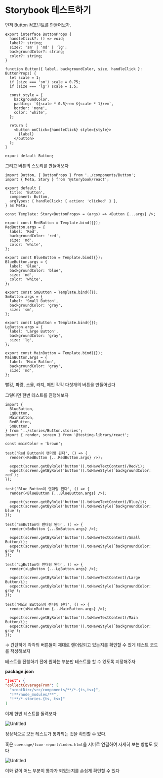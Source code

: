 # Storybook 테스트하기

먼저 Button 컴포넌트를 만들어보자.

```tsx
export interface ButtonProps {
  handleClick?: () => void;
  label?: string;
  size?: 'sm' | 'md' | 'lg';
  backgroundColor?: string;
  color?: string;
}

function Button({ label, backgroundColor, size, handleClick }: ButtonProps) {
  let scale = 1;
  if (size === 'sm') scale = 0.75;
  if (size === 'lg') scale = 1.5;

  const style = {
    backgroundColor,
    padding: `${scale * 0.5}rem ${scale * 1}rem`,
    border: 'none',
    color: 'white',
  };

  return (
    <button onClick={handleClick} style={style}>
      {label}
    </button>
  );
}

export default Button;
```

그리고 버튼의 스토리를 만들어보자

```tsx
import Button, { ButtonProps } from '../components/Button';
import { Meta, Story } from '@storybook/react';

export default {
  title: 'Button',
  component: Button,
  argTypes: { handleClick: { action: 'clicked' } },
} as Meta;

const Template: Story<ButtonProps> = (args) => <Button {...args} />;

export const RedButton = Template.bind({});
RedButton.args = {
  label: 'Red',
  backgroundColor: 'red',
  size: 'md',
  color: 'white',
};

export const BlueButton = Template.bind({});
BlueButton.args = {
  label: 'Blue',
  backgroundColor: 'blue',
  size: 'md',
  color: 'white',
};

export const SmButton = Template.bind({});
SmButton.args = {
  label: 'Small Button',
  backgroundColor: 'gray',
  size: 'sm',
};

export const LgButton = Template.bind({});
LgButton.args = {
  label: 'Large Button',
  backgroundColor: 'gray',
  size: 'lg',
};

export const MainButton = Template.bind({});
MainButton.args = {
  label: 'Main Button',
  backgroundColor: 'gray',
  size: 'md',
};
```

빨강, 파랑, 스몰, 라지, 메인 각각 다섯개의 버튼을 만들어냈다

그렇다면 한번 테스트를 진행해보자

```tsx
import {
  BlueButton,
  LgButton,
  MainButton,
  RedButton,
  SmButton,
} from '../stories/Button.stories';
import { render, screen } from '@testing-library/react';

const mainColor = 'brown';

test('Red Button이 랜더링 된다', () => {
  render(<RedButton {...RedButton.args} />);

  expect(screen.getByRole('button')).toHaveTextContent(/Red/i);
  expect(screen.getByRole('button')).toHaveStyle(`backgroundColor: red`);
});

test('Blue Button이 랜더링 된다', () => {
  render(<BlueButton {...BlueButton.args} />);

  expect(screen.getByRole('button')).toHaveTextContent(/Blue/i);
  expect(screen.getByRole('button')).toHaveStyle(`backgroundColor: blue`);
});

test('SmButton이 랜더링 된다', () => {
  render(<SmButton {...SmButton.args} />);

  expect(screen.getByRole('button')).toHaveTextContent(/Small Button/i);
  expect(screen.getByRole('button')).toHaveStyle(`backgroundColor: gray`);
});

test('LgButton이 랜더링 된다', () => {
  render(<LgButton {...LgButton.args} />);

  expect(screen.getByRole('button')).toHaveTextContent(/Large Button/i);
  expect(screen.getByRole('button')).toHaveStyle(`backgroundColor: gray`);
});

test('Main Button이 랜더링 된다', () => {
  render(<MainButton {...MainButton.args} />);

  expect(screen.getByRole('button')).toHaveTextContent(/Main Button/i);
  expect(screen.getByRole('button')).toHaveStyle(`backgroundColor: gray`);
});
```

→ 간단하게 각각의 버튼들이 제대로 랜더링되고 있는지를 확인할 수 있게 테스트 코드를 작성해보자

테스트를 진행하기 전에 원하는 부분만 테스트를 할 수 있도록 지정해주자

**package.json**

```json
"jest": {
"collectCoverageFrom": [
  "<rootDir>/src/components/**/*.{ts,tsx}",
  "!**/node_modules/**",
  "!**/*.stories.{ts, tsx}"
]
```

이제 한번 테스트를 돌려보자

![Untitled](https://s3-us-west-2.amazonaws.com/secure.notion-static.com/93bbcb63-8089-47ff-b140-da1d315d5387/Untitled.png)

정상적으로 모든 테스트가 통과되는 것을 확인할 수 있다.

혹은 `coverage/lcov-report/index.html`을 서버로 연결하여 자세히 보는 방법도 있다

![Untitled](https://s3-us-west-2.amazonaws.com/secure.notion-static.com/edc8d6c3-c86e-44f0-8866-6ae181273cc9/Untitled.png)

이와 같이 어느 부분이 통과가 되었는지를 손쉽게 확인할 수 있다
